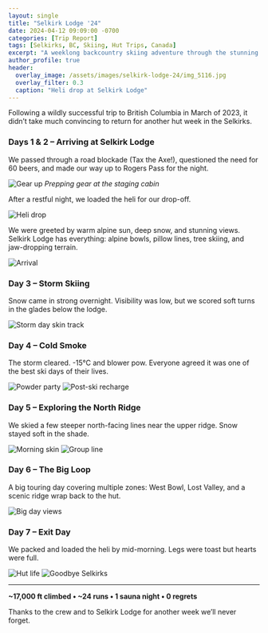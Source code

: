 ```yaml
---
layout: single
title: "Selkirk Lodge '24"
date: 2024-04-12 09:09:00 -0700
categories: [Trip Report]
tags: [Selkirks, BC, Skiing, Hut Trips, Canada]
excerpt: "A weeklong backcountry skiing adventure through the stunning Selkirk Mountains."
author_profile: true
header:
  overlay_image: /assets/images/selkirk-lodge-24/img_5116.jpg
  overlay_filter: 0.3
  caption: "Heli drop at Selkirk Lodge"
---
```


Following a wildly successful trip to British Columbia in March of 2023, it didn’t take much convincing to return for another hut week in the Selkirks.

### Days 1 & 2 – Arriving at Selkirk Lodge

We passed through a road blockade (Tax the Axe!), questioned the need for 60 beers, and made our way up to Rogers Pass for the night.

![Gear up](/assets/images/selkirk-lodge-24/img_0875-1.jpg)
*Prepping gear at the staging cabin*

After a restful night, we loaded the heli for our drop-off.

![Heli drop](/assets/images/selkirk-lodge-24/img_5116.jpg)

We were greeted by warm alpine sun, deep snow, and stunning views. Selkirk Lodge has everything: alpine bowls, pillow lines, tree skiing, and jaw-dropping terrain.

![Arrival](/assets/images/selkirk-lodge-24/img_6421-1.jpg)

### Day 3 – Storm Skiing

Snow came in strong overnight. Visibility was low, but we scored soft turns in the glades below the lodge.

![Storm day skin track](/assets/images/selkirk-lodge-24/img_0647-1.jpg)

### Day 4 – Cold Smoke

The storm cleared. -15°C and blower pow. Everyone agreed it was one of the best ski days of their lives.

![Powder party](/assets/images/selkirk-lodge-24/img_9041.jpg)
![Post-ski recharge](/assets/images/selkirk-lodge-24/img_1499.jpg)

### Day 5 – Exploring the North Ridge

We skied a few steeper north-facing lines near the upper ridge. Snow stayed soft in the shade.

![Morning skin](/assets/images/selkirk-lodge-24/img_8892.jpg)
![Group line](/assets/images/selkirk-lodge-24/img_8417.jpg)

### Day 6 – The Big Loop

A big touring day covering multiple zones: West Bowl, Lost Valley, and a scenic ridge wrap back to the hut.

![Big day views](/assets/images/selkirk-lodge-24/img_2984.jpg)

### Day 7 – Exit Day

We packed and loaded the heli by mid-morning. Legs were toast but hearts were full.

![Hut life](/assets/images/selkirk-lodge-24/img_1111.jpg)
![Goodbye Selkirks](/assets/images/selkirk-lodge-24/img_0472.jpg)

---

**~17,000 ft climbed • ~24 runs • 1 sauna night • 0 regrets**

Thanks to the crew and to Selkirk Lodge for another week we’ll never forget.
